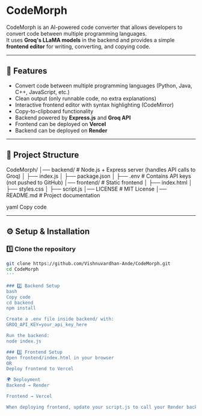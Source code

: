 # CodeMorph

CodeMorph is an AI-powered code converter that allows developers to convert code between multiple programming languages.  
It uses **Groq's LLaMA models** in the backend and provides a simple **frontend editor** for writing, converting, and copying code.

---

## 🚀 Features
- Convert code between multiple programming languages (Python, Java, C++, JavaScript, etc.)
- Clean output (only runnable code, no extra explanations)
- Interactive frontend editor with syntax highlighting (CodeMirror)
- Copy-to-clipboard functionality
- Backend powered by **Express.js** and **Groq API**
- Frontend can be deployed on **Vercel**
- Backend can be deployed on **Render**

---

## 📂 Project Structure
CodeMorph/
│── backend/ # Node.js + Express server (handles API calls to Groq)
│ ├── index.js
│ ├── package.json
│ ├── .env # Contains API keys (not pushed to GitHub)
│── frontend/ # Static frontend
│ ├── index.html
│ ├── styles.css
│ ├── script.js
│── LICENSE # MIT License
│── README.md # Project documentation

yaml
Copy code

---

## ⚙️ Setup & Installation

### 1️⃣ Clone the repository
```bash
git clone https://github.com/Vishnuvardhan-Ande/CodeMorph.git
cd CodeMorph
'''

### 2️⃣ Backend Setup
bash
Copy code
cd backend
npm install

Create a .env file inside backend/ with:
GROQ_API_KEY=your_api_key_here

Run the backend:
node index.js

### 3️⃣ Frontend Setup
Open frontend/index.html in your browser
OR
Deploy frontend to Vercel

🌍 Deployment
Backend → Render

Frontend → Vercel

When deploying frontend, update your script.js to call your Render backend URL instead of http://localhost:5000.
